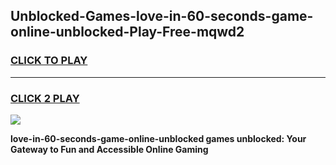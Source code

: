 
## Unblocked-Games-love-in-60-seconds-game-online-unblocked-Play-Free-mqwd2
<h3>
<a href="https://premium76.site?title=love-in-60-seconds-game-online-unblocked&ref=23A">CLICK TO PLAY</a></h3>
<hr>

<h3>
<a href="https://premium76.site?title=love-in-60-seconds-game-online-unblocked&ref=23A">CLICK 2 PLAY</a>
  
</h3>

<a href="https://premium76.site?title=love-in-60-seconds-game-online-unblocked&ref=23A"><img src="https://clearcache.store/games.png"></a>


**love-in-60-seconds-game-online-unblocked games unblocked: Your Gateway to Fun and Accessible Online Gaming**
